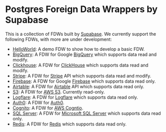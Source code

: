 # Postgres Foreign Data Wrappers by Supabase

This is a collection of FDWs built by [Supabase](https://www.supabase.com). We currently support the following FDWs, with more are under development:

- [HelloWorld](./src/fdw/helloworld_fdw): A demo FDW to show how to develop a basic FDW.
- [BigQuery](./src/fdw/bigquery_fdw): A FDW for Google [BigQuery](https://cloud.google.com/bigquery) which supports data read and modify.
- [Clickhouse](./src/fdw/clickhouse_fdw): A FDW for [ClickHouse](https://clickhouse.com/) which supports data read and modify.
- [Stripe](./src/fdw/stripe_fdw): A FDW for [Stripe](https://stripe.com/) API which supports data read and modify.
- [Firebase](./src/fdw/firebase_fdw): A FDW for Google [Firebase](https://firebase.google.com/) which supports data read only.
- [Airtable](./src/fdw/airtable_fdw): A FDW for [Airtable](https://airtable.com/) API which supports data read only.
- [S3](./src/fdw/s3_fdw): A FDW for [AWS S3](https://aws.amazon.com/s3/). Currently read-only.
- [Logflare](./src/fdw/logflare_fdw): A FDW for [Logflare](https://logflare.app/) which supports data read only.
- [Auth0](./src/fdw/auth0_fdw): A FDW for [Auth0](https://auth0.com/).
- [Cognito](./src/fdw/cognito_fdw): A FDW for [AWS Cogntio](https://aws.amazon.com/pm/cognito/).
- [SQL Server](./src/fdw/mssql_fdw): A FDW for [Microsoft SQL Server](https://www.microsoft.com/en-au/sql-server/) which supports data read only.
- [Redis](./src/fdw/redis_fdw): A FDW for [Redis](https://redis.io/) which supports data read only.
